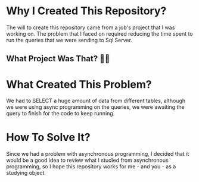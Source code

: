 # Why I Created This Repository?
The will to create this repository came from a job's project that I was working on. The problem that I faced on required reducing the time spent to run the queries that we were sending to Sql Server.

## What Project Was That? :thinking::thinking:

# What Created This Problem?
We had to SELECT a huge amount of data from different tables, although we were using async programming on the queries, we were awaiting the query to finish for the code to keep running.

# How To Solve It?
Since we had a problem with asynchronous programming, I decided that it would be a good idea to review what I studied from asynchronous programming, so I hope this repository works for me - and you - as a studying object.


